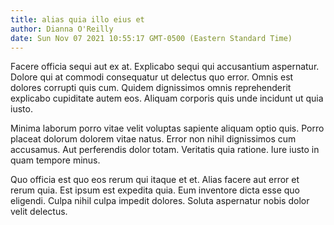 ```yaml
---
title: alias quia illo eius et
author: Dianna O'Reilly
date: Sun Nov 07 2021 10:55:17 GMT-0500 (Eastern Standard Time)
---
```

Facere officia sequi aut ex at. Explicabo sequi qui accusantium aspernatur. Dolore qui at commodi consequatur ut delectus quo error. Omnis est dolores corrupti quis cum. Quidem dignissimos omnis reprehenderit explicabo cupiditate autem eos. Aliquam corporis quis unde incidunt ut quia iusto.

 Minima laborum porro vitae velit voluptas sapiente aliquam optio quis. Porro placeat dolorum dolorem vitae natus. Error non nihil dignissimos cum accusamus. Aut perferendis dolor totam. Veritatis quia ratione. Iure iusto in quam tempore minus.

 Quo officia est quo eos rerum qui itaque et et. Alias facere aut error et rerum quia. Est ipsum est expedita quia. Eum inventore dicta esse quo eligendi. Culpa nihil culpa impedit dolores. Soluta aspernatur nobis dolor velit delectus.